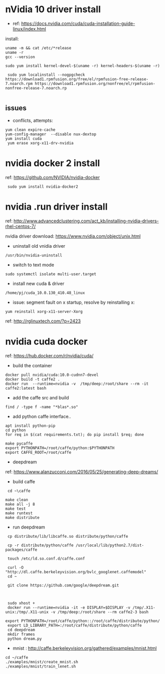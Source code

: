 # nVidia 10 driver install

 - ref: https://docs.nvidia.com/cuda/cuda-installation-guide-linux/index.html
 
 install:
 ```
 uname -m && cat /etc/*release
 uname -r
 gcc --version

 sudo yum install kernel-devel-$(uname -r) kernel-headers-$(uname -r)
 
  sudo yum localinstall --nogpgcheck https://download1.rpmfusion.org/free/el/rpmfusion-free-release-7.noarch.rpm https://download1.rpmfusion.org/nonfree/el/rpmfusion-nonfree-release-7.noarch.rp
  
 
 ```
 
 ## issues
- conflicts,  attempts:
 ``` 
 yum clean expire-cache
 yum-config-manager  --disable nux-dextop 
 yum install cuda
  yum erase xorg-x11-drv-nvidia
 
 ```
 
 # nvidia docker 2 install
 
 ref: https://github.com/NVIDIA/nvidia-docker
 
 ```
  sudo yum install nvidia-docker2
 ```
 
 # nvidia .run driver install
 
 ref: http://www.advancedclustering.com/act_kb/installing-nvidia-drivers-rhel-centos-7/
 
 nvidia driver download:
 https://www.nvidia.com/object/unix.html
 
 - uninstall old vnidia driver
 ```
 /usr/bin/nvidia-uninstall
 ```
 - switch to text mode
```
sudo systemctl isolate multi-user.target 
 ```
 - install new cuda & driver
 ```
 /home/pj/cuda_10.0.130_410.48_linux
 ```
 - issue: segment fault on x startup, resolve by reinstalling x:
 ```
 yum reinstall xorg-x11-server-Xorg
 ```
 ref: http://rglinuxtech.com/?p=2423
 
 # nvidia cuda docker
 
 ref: https://hub.docker.com/r/nvidia/cuda/
 
 - build the container
 ```
 docker pull nvidia/cuda:10.0-cudnn7-devel
 docker build -t caffe2 .
 docker run  --runtime=nvidia -v  /tmp/deep:/root/share --rm -it  caffe2:latest bash
 ```
 - add the caffe src and build
```
find / -type f -name "*blas*.so"
```
 - add python caffe interface..
 ```
 apt install python-pip
 cd python
 for req in $(cat requirements.txt); do pip install $req; done
 
 make pycaffe
 export PYTHONPATH=/root/caffe/python:$PYTHONPATH
 export CAFFE_ROOT=/root/caffe

 ```
 - deepdream 
 
 ref: https://www.alanzucconi.com/2016/05/25/generating-deep-dreams/
 
 
  - build caffe
 ```
  cd ~\caffe

 make clean
 make all -j 8
 make test
 make runtest
 make distribute

```
- run deepdream
```
 cp distribute/lib/libcaffe.so distribute/python/caffe

 cp -r distribute/python/caffe /usr/local/lib/python2.7/dist-packages/caffe

 touch /etc/ld.so.conf.d/caffe.conf

 curl -O "http://dl.caffe.berkeleyvision.org/bvlc_googlenet.caffemodel"
 cd ~
 
 git clone https://github.com/google/deepdream.git

 
 
 sudo xhost +
 docker run --runtime=nvidia -it -e DISPLAY=$DISPLAY -v /tmp/.X11-unix:/tmp/.X11-unix -v /tmp/deep:/root/share --rm caffe2-3 bash

export PYTHONPATH=/root/caffe/python::/root/caffe/distribute/python/
 export LD_LIBRARY_PATH=:/root/caffe/distribute/python/caffe
 cd deepdream
 mkdir frames
 python dream.py

 ```
  - mnist : http://caffe.berkeleyvision.org/gathered/examples/mnist.html

 ```
 cd ~/caffe
 ./examples/mnist/create_mnist.sh 
 ./examples/mnist/train_lenet.sh
 ```
 
 
 
